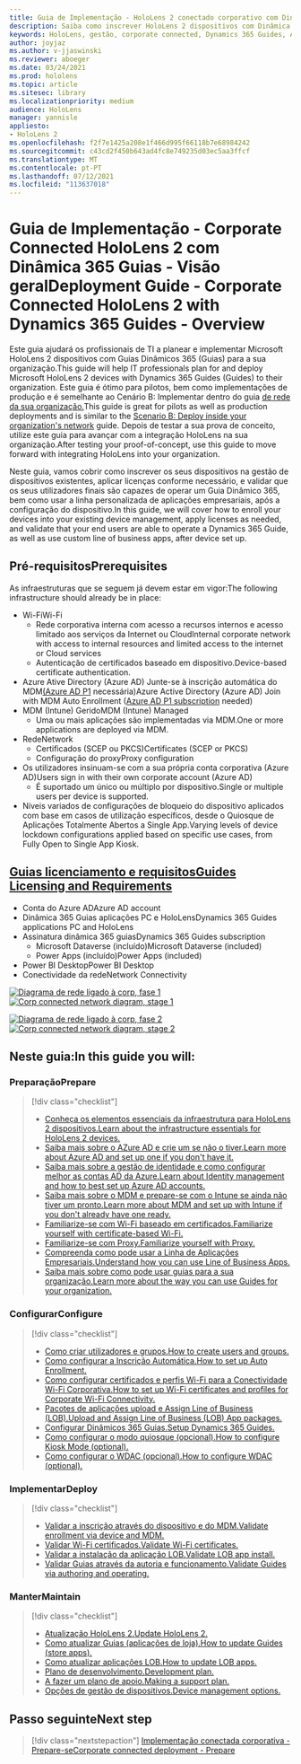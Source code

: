 ```yaml
---
title: Guia de Implementação - HoloLens 2 conectado corporativo com Dinâmica 365 Guias - Visão geral
description: Saiba como inscrever HoloLens 2 dispositivos com Dinâmica 365 Guides sobre uma rede conectada corporativa.
keywords: HoloLens, gestão, corporate connected, Dynamics 365 Guides, AAD, Azure AD, MDM, Mobile Device Management
author: joyjaz
ms.author: v-jjaswinski
ms.reviewer: aboeger
ms.date: 03/24/2021
ms.prod: hololens
ms.topic: article
ms.sitesec: library
ms.localizationpriority: medium
audience: HoloLens
manager: yannisle
appliesto:
- HoloLens 2
ms.openlocfilehash: f2f7e1425a208e1f466d995f66118b7e68984242
ms.sourcegitcommit: c43cd2f450b643ad4fc8e749235d03ec5aa3ffcf
ms.translationtype: MT
ms.contentlocale: pt-PT
ms.lasthandoff: 07/12/2021
ms.locfileid: "113637018"
---
```

# <a name="deployment-guide---corporate-connected-hololens-2-with-dynamics-365-guides---overview"></a><span data-ttu-id="a84de-104">Guia de Implementação - Corporate Connected HoloLens 2 com Dinâmica 365 Guias - Visão geral</span><span class="sxs-lookup"><span data-stu-id="a84de-104">Deployment Guide - Corporate Connected HoloLens 2 with Dynamics 365 Guides - Overview</span></span>

<span data-ttu-id="a84de-105">Este guia ajudará os profissionais de TI a planear e implementar Microsoft HoloLens 2 dispositivos com Guias Dinâmicos 365 (Guias) para a sua organização.</span><span class="sxs-lookup"><span data-stu-id="a84de-105">This guide will help IT professionals plan for and deploy Microsoft HoloLens 2 devices with Dynamics 365 Guides (Guides) to their organization.</span></span> <span data-ttu-id="a84de-106">Este guia é ótimo para pilotos, bem como implementações de produção e é semelhante ao Cenário B: Implementar dentro do guia [de rede da sua organização.](/hololens/common-scenarios#scenario-b-deploy-inside-your-organizations-network)</span><span class="sxs-lookup"><span data-stu-id="a84de-106">This guide is great for pilots as well as production deployments and is similar to the [Scenario B: Deploy inside your organization's network](/hololens/common-scenarios#scenario-b-deploy-inside-your-organizations-network) guide.</span></span> <span data-ttu-id="a84de-107">Depois de testar a sua prova de conceito, utilize este guia para avançar com a integração HoloLens na sua organização.</span><span class="sxs-lookup"><span data-stu-id="a84de-107">After testing your proof-of-concept, use this guide to move forward with integrating HoloLens into your organization.</span></span>

<span data-ttu-id="a84de-108">Neste guia, vamos cobrir como inscrever os seus dispositivos na gestão de dispositivos existentes, aplicar licenças conforme necessário, e validar que os seus utilizadores finais são capazes de operar um Guia Dinâmico 365, bem como usar a linha personalizada de aplicações empresariais, após a configuração do dispositivo.</span><span class="sxs-lookup"><span data-stu-id="a84de-108">In this guide, we will cover how to enroll your devices into your existing device management, apply licenses as needed, and validate that your end users are able to operate a Dynamics 365 Guide, as well as use custom line of business apps, after device set up.</span></span> 

## <a name="prerequisites"></a><span data-ttu-id="a84de-109">Pré-requisitos</span><span class="sxs-lookup"><span data-stu-id="a84de-109">Prerequisites</span></span>

<span data-ttu-id="a84de-110">As infraestruturas que se seguem já devem estar em vigor:</span><span class="sxs-lookup"><span data-stu-id="a84de-110">The following infrastructure should already be in place:</span></span>
- <span data-ttu-id="a84de-111">Wi-Fi</span><span class="sxs-lookup"><span data-stu-id="a84de-111">Wi-Fi</span></span>
    - <span data-ttu-id="a84de-112">Rede corporativa interna com acesso a recursos internos e acesso limitado aos serviços da Internet ou Cloud</span><span class="sxs-lookup"><span data-stu-id="a84de-112">Internal corporate network with access to internal resources and limited access to the internet or Cloud services</span></span>
    - <span data-ttu-id="a84de-113">Autenticação de certificados baseado em dispositivo.</span><span class="sxs-lookup"><span data-stu-id="a84de-113">Device-based certificate authentication.</span></span>
- <span data-ttu-id="a84de-114">Azure Ative Directory (Azure AD) Junte-se à inscrição automática do MDM[(Azure AD P1](/azure/active-directory/fundamentals/active-directory-whatis) necessária)</span><span class="sxs-lookup"><span data-stu-id="a84de-114">Azure Active Directory (Azure AD) Join with MDM Auto Enrollment ([Azure AD P1 subscription](/azure/active-directory/fundamentals/active-directory-whatis) needed)</span></span>
- <span data-ttu-id="a84de-115">MDM (Intune) Gerido</span><span class="sxs-lookup"><span data-stu-id="a84de-115">MDM (Intune) Managed</span></span>
    - <span data-ttu-id="a84de-116">Uma ou mais aplicações são implementadas via MDM.</span><span class="sxs-lookup"><span data-stu-id="a84de-116">One or more applications are deployed via MDM.</span></span>
- <span data-ttu-id="a84de-117">Rede</span><span class="sxs-lookup"><span data-stu-id="a84de-117">Network</span></span> 
    - <span data-ttu-id="a84de-118">Certificados (SCEP ou PKCS)</span><span class="sxs-lookup"><span data-stu-id="a84de-118">Certificates (SCEP or PKCS)</span></span>
    - <span data-ttu-id="a84de-119">Configuração do proxy</span><span class="sxs-lookup"><span data-stu-id="a84de-119">Proxy configuration</span></span>
- <span data-ttu-id="a84de-120">Os utilizadores insinuam-se com a sua própria conta corporativa (Azure AD)</span><span class="sxs-lookup"><span data-stu-id="a84de-120">Users sign in with their own corporate account (Azure AD)</span></span>
    - <span data-ttu-id="a84de-121">É suportado um único ou múltiplo por dispositivo.</span><span class="sxs-lookup"><span data-stu-id="a84de-121">Single or multiple users per device is supported.</span></span>
- <span data-ttu-id="a84de-122">Níveis variados de configurações de bloqueio do dispositivo aplicados com base em casos de utilização específicos, desde o Quiosque de Aplicações Totalmente Abertos a Single App.</span><span class="sxs-lookup"><span data-stu-id="a84de-122">Varying levels of device lockdown configurations applied based on specific use cases, from Fully Open to Single App Kiosk.</span></span>

## <a name="guides-licensing-and-requirements"></a>[<span data-ttu-id="a84de-123">Guias licenciamento e requisitos</span><span class="sxs-lookup"><span data-stu-id="a84de-123">Guides Licensing and Requirements</span></span>](/dynamics365/mixed-reality/guides/requirements#licensing-and-product-requirements)

- <span data-ttu-id="a84de-124">Conta do Azure AD</span><span class="sxs-lookup"><span data-stu-id="a84de-124">Azure AD account</span></span>
- <span data-ttu-id="a84de-125">Dinâmica 365 Guias aplicações PC e HoloLens</span><span class="sxs-lookup"><span data-stu-id="a84de-125">Dynamics 365 Guides applications PC and HoloLens</span></span>
- <span data-ttu-id="a84de-126">Assinatura dinâmica 365 guias</span><span class="sxs-lookup"><span data-stu-id="a84de-126">Dynamics 365 Guides subscription</span></span>
    - <span data-ttu-id="a84de-127">Microsoft Dataverse (incluído)</span><span class="sxs-lookup"><span data-stu-id="a84de-127">Microsoft Dataverse (included)</span></span>
    - <span data-ttu-id="a84de-128">Power Apps (incluído)</span><span class="sxs-lookup"><span data-stu-id="a84de-128">Power Apps (included)</span></span>
- <span data-ttu-id="a84de-129">Power BI Desktop</span><span class="sxs-lookup"><span data-stu-id="a84de-129">Power BI Desktop</span></span>
- <span data-ttu-id="a84de-130">Conectividade da rede</span><span class="sxs-lookup"><span data-stu-id="a84de-130">Network Connectivity</span></span>

<span data-ttu-id="a84de-131">[![Diagrama de rede ligado à corp, fase 1 ](./images/deployment-guides-revised-scenario-b-01-1.png)](./images/deployment-guides-revised-scenario-b-01-1.png#lightbox)</span><span class="sxs-lookup"><span data-stu-id="a84de-131">[ ![Corp connected network diagram, stage 1](./images/deployment-guides-revised-scenario-b-01-1.png) ](./images/deployment-guides-revised-scenario-b-01-1.png#lightbox)</span></span>

<span data-ttu-id="a84de-132">[![Diagrama de rede ligado à corp, fase 2 ](./images/deployment-guides-revised-scenario-b-02-1.png)](./images/deployment-guides-revised-scenario-b-02-1.png#lightbox)</span><span class="sxs-lookup"><span data-stu-id="a84de-132">[ ![Corp connected network diagram, stage 2](./images/deployment-guides-revised-scenario-b-02-1.png) ](./images/deployment-guides-revised-scenario-b-02-1.png#lightbox)</span></span>

## <a name="in-this-guide-you-will"></a><span data-ttu-id="a84de-133">Neste guia:</span><span class="sxs-lookup"><span data-stu-id="a84de-133">In this guide you will:</span></span>
### <a name="prepare"></a><span data-ttu-id="a84de-134">Preparação</span><span class="sxs-lookup"><span data-stu-id="a84de-134">Prepare</span></span>
> [!div class="checklist"]
>- [<span data-ttu-id="a84de-135">Conheça os elementos essenciais da infraestrutura para HoloLens 2 dispositivos.</span><span class="sxs-lookup"><span data-stu-id="a84de-135">Learn about the infrastructure essentials for HoloLens 2 devices.</span></span>](hololens2-corp-connected-prepare.md#infrastructure-essentials)
>- [<span data-ttu-id="a84de-136">Saiba mais sobre o AZure AD e crie um se não o tiver.</span><span class="sxs-lookup"><span data-stu-id="a84de-136">Learn more about Azure AD and set up one if you don't have it.</span></span>](hololens2-corp-connected-prepare.md#azure-active-directory)
>- [<span data-ttu-id="a84de-137">Saiba mais sobre a gestão de identidade e como configurar melhor as contas AD da Azure.</span><span class="sxs-lookup"><span data-stu-id="a84de-137">Learn about Identity management and how to best set up Azure AD accounts.</span></span>](hololens2-corp-connected-prepare.md#identity-management)
>- [<span data-ttu-id="a84de-138">Saiba mais sobre o MDM e prepare-se com o Intune se ainda não tiver um pronto.</span><span class="sxs-lookup"><span data-stu-id="a84de-138">Learn more about MDM and set up with Intune if you don't already have one ready.</span></span>](hololens2-corp-connected-prepare.md#mobile-device-management)
>- [<span data-ttu-id="a84de-139">Familiarize-se com Wi-Fi baseado em certificados.</span><span class="sxs-lookup"><span data-stu-id="a84de-139">Familiarize yourself with certificate-based Wi-Fi.</span></span>](hololens2-corp-connected-prepare.md#certificates)
>- [<span data-ttu-id="a84de-140">Familiarize-se com Proxy.</span><span class="sxs-lookup"><span data-stu-id="a84de-140">Familiarize yourself with Proxy.</span></span>](hololens2-corp-connected-prepare.md#proxy)
>- [<span data-ttu-id="a84de-141">Compreenda como pode usar a Linha de Aplicações Empresariais.</span><span class="sxs-lookup"><span data-stu-id="a84de-141">Understand how you can use Line of Business Apps.</span></span>](hololens2-corp-connected-prepare.md#line-of-business-apps)
>- [<span data-ttu-id="a84de-142">Saiba mais sobre como pode usar guias para a sua organização.</span><span class="sxs-lookup"><span data-stu-id="a84de-142">Learn more about the way you can use Guides for your organization.</span></span>](hololens2-corp-connected-prepare.md#guides-playbook)
### <a name="configure"></a><span data-ttu-id="a84de-143">Configurar</span><span class="sxs-lookup"><span data-stu-id="a84de-143">Configure</span></span>
> [!div class="checklist"]
>- [<span data-ttu-id="a84de-144">Como criar utilizadores e grupos.</span><span class="sxs-lookup"><span data-stu-id="a84de-144">How to create users and groups.</span></span>](hololens2-corp-connected-configure.md#azure-users-and-groups)
>- [<span data-ttu-id="a84de-145">Como configurar a Inscrição Automática.</span><span class="sxs-lookup"><span data-stu-id="a84de-145">How to set up Auto Enrollment.</span></span>](hololens2-corp-connected-configure.md#auto-enrollment-on-hololens-2)
>- [<span data-ttu-id="a84de-146">Como configurar certificados e perfis Wi-Fi para a Conectividade Wi-Fi Corporativa.</span><span class="sxs-lookup"><span data-stu-id="a84de-146">How to set up Wi-Fi certificates and profiles for Corporate Wi-Fi Connectivity.</span></span>](hololens2-corp-connected-configure.md#corporate-wi-fi-connectivity)
>- [<span data-ttu-id="a84de-147">Pacotes de aplicações upload e Assign Line of Business (LOB).</span><span class="sxs-lookup"><span data-stu-id="a84de-147">Upload and Assign Line of Business (LOB) App packages.</span></span>](hololens2-corp-connected-configure.md#app-deployment)
>- [<span data-ttu-id="a84de-148">Configurar Dinâmicos 365 Guias.</span><span class="sxs-lookup"><span data-stu-id="a84de-148">Setup Dynamics 365 Guides.</span></span>](hololens2-corp-connected-configure.md#setup-guides-application-licenses-dataverse-and-authoring)
>- [<span data-ttu-id="a84de-149">Como configurar o modo quiosque (opcional).</span><span class="sxs-lookup"><span data-stu-id="a84de-149">How to configure Kiosk Mode (optional).</span></span>](hololens2-corp-connected-configure.md#optional-kiosk-mode)
>- [<span data-ttu-id="a84de-150">Como configurar o WDAC (opcional).</span><span class="sxs-lookup"><span data-stu-id="a84de-150">How to configure WDAC (optional).</span></span>](hololens2-corp-connected-configure.md#optional-wdac)
### <a name="deploy"></a><span data-ttu-id="a84de-151">Implementar</span><span class="sxs-lookup"><span data-stu-id="a84de-151">Deploy</span></span>
> [!div class="checklist"]
>-  [<span data-ttu-id="a84de-152">Validar a inscrição através do dispositivo e do MDM.</span><span class="sxs-lookup"><span data-stu-id="a84de-152">Validate enrollment via device and MDM.</span></span>](hololens2-corp-connected-deploy.md#enrollment-validation)
>-  [<span data-ttu-id="a84de-153">Validar Wi-Fi certificados.</span><span class="sxs-lookup"><span data-stu-id="a84de-153">Validate Wi-Fi certificates.</span></span>](hololens2-corp-connected-deploy.md#wi-fi-certificate-validation)
>-  [<span data-ttu-id="a84de-154">Validar a instalação da aplicação LOB.</span><span class="sxs-lookup"><span data-stu-id="a84de-154">Validate LOB app install.</span></span>](hololens2-corp-connected-deploy.md#validate-lob-app-install)
>-  [<span data-ttu-id="a84de-155">Validar Guias através da autoria e funcionamento.</span><span class="sxs-lookup"><span data-stu-id="a84de-155">Validate Guides via authoring and operating.</span></span>](hololens2-corp-connected-deploy.md#validate-dynamics-365-guides)
### <a name="maintain"></a><span data-ttu-id="a84de-156">Manter</span><span class="sxs-lookup"><span data-stu-id="a84de-156">Maintain</span></span>
> [!div class="checklist"]
>- [<span data-ttu-id="a84de-157">Atualização HoloLens 2.</span><span class="sxs-lookup"><span data-stu-id="a84de-157">Update HoloLens 2.</span></span>](hololens2-corp-connected-maintain.md#update-hololens)
>- [<span data-ttu-id="a84de-158">Como atualizar Guias (aplicações de loja).</span><span class="sxs-lookup"><span data-stu-id="a84de-158">How to update Guides (store apps).</span></span>](hololens2-corp-connected-maintain.md#how-to-update-dynamics-365-guides-and-other-store-apps)
>- [<span data-ttu-id="a84de-159">Como atualizar aplicações LOB.</span><span class="sxs-lookup"><span data-stu-id="a84de-159">How to update LOB apps.</span></span>](hololens2-corp-connected-maintain.md#how-to-update-lob-apps) 
>- [<span data-ttu-id="a84de-160">Plano de desenvolvimento.</span><span class="sxs-lookup"><span data-stu-id="a84de-160">Development plan.</span></span>](hololens2-corp-connected-maintain.md#development-plan) 
>- [<span data-ttu-id="a84de-161">A fazer um plano de apoio.</span><span class="sxs-lookup"><span data-stu-id="a84de-161">Making a support plan.</span></span>](hololens2-corp-connected-maintain.md#support-plan)
>- [<span data-ttu-id="a84de-162">Opções de gestão de dispositivos.</span><span class="sxs-lookup"><span data-stu-id="a84de-162">Device management options.</span></span>](hololens2-corp-connected-maintain.md#device-management)

## <a name="next-step"></a><span data-ttu-id="a84de-163">Passo seguinte</span><span class="sxs-lookup"><span data-stu-id="a84de-163">Next step</span></span> 
> [!div class="nextstepaction"]
> [<span data-ttu-id="a84de-164">Implementação conectada corporativa - Prepare-se</span><span class="sxs-lookup"><span data-stu-id="a84de-164">Corporate connected deployment - Prepare</span></span>](hololens2-corp-connected-prepare.md)
